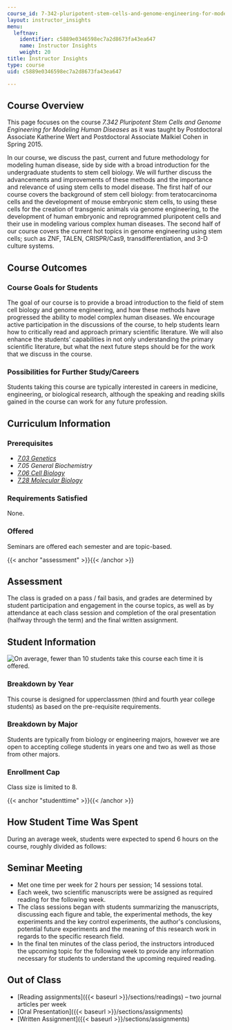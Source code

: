 ```yaml
---
course_id: 7-342-pluripotent-stem-cells-and-genome-engineering-for-modeling-human-diseases-spring-2015
layout: instructor_insights
menu:
  leftnav:
    identifier: c5889e0346598ec7a2d8673fa43ea647
    name: Instructor Insights
    weight: 20
title: Instructor Insights
type: course
uid: c5889e0346598ec7a2d8673fa43ea647

---
```


Course Overview
---------------

This page focuses on the course _7.342 Pluripotent Stem Cells and Genome Engineering for Modeling Human Diseases_ as it was taught by Postdoctoral Associate Katherine Wert and Postdoctoral Associate Malkiel Cohen in Spring 2015.

In our course, we discuss the past, current and future methodology for modeling human disease, side by side with a broad introduction for the undergraduate students to stem cell biology. We will further discuss the advancements and improvements of these methods and the importance and relevance of using stem cells to model disease. The first half of our course covers the background of stem cell biology: from teratocarcinoma cells and the development of mouse embryonic stem cells, to using these cells for the creation of transgenic animals via genome engineering, to the development of human embryonic and reprogrammed pluripotent cells and their use in modeling various complex human diseases. The second half of our course covers the current hot topics in genome engineering using stem cells; such as ZNF, TALEN, CRISPR/Cas9, transdifferentiation, and 3-D culture systems.

Course Outcomes
---------------

### Course Goals for Students

The goal of our course is to provide a broad introduction to the field of stem cell biology and genome engineering, and how these methods have progressed the ability to model complex human diseases. We encourage active participation in the discussions of the course, to help students learn how to critically read and approach primary scientific literature. We will also enhance the students’ capabilities in not only understanding the primary scientific literature, but what the next future steps should be for the work that we discuss in the course.

### Possibilities for Further Study/Careers

Students taking this course are typically interested in careers in medicine, engineering, or biological research, although the speaking and reading skills gained in the course can work for any future profession.

Curriculum Information
----------------------

### Prerequisites

*   [_7.03 Genetics_](/courses/7-03-genetics-fall-2004/)
*   _7.05 General Biochemistry_
*   [_7.06 Cell Biology_](/courses/7-06-cell-biology-spring-2007/)
*   [_7.28 Molecular Biology_](/courses/7-28-molecular-biology-spring-2005/)

### Requirements Satisfied

None.

### Offered

Seminars are offered each semester and are topic-based.

{{< anchor "assessment" >}}{{< /anchor >}}

Assessment
----------

The class is graded on a pass / fail basis, and grades are determined by student participation and engagement in the course topics, as well as by attendance at each class session and completion of the oral presentation (halfway through the term) and the final written assignment.

Student Information
-------------------

![On average, fewer than 10 students take this course each time it is offered.](/coursemedia/7-342-pluripotent-stem-cells-and-genome-engineering-for-modeling-human-diseases-spring-2015/ce2de49f19f7921553dac5366f6e9635_7-342_stat-students.png)

### Breakdown by Year

This course is designed for upperclassmen (third and fourth year college students) as based on the pre-requisite requirements.

### Breakdown by Major

Students are typically from biology or engineering majors, however we are open to accepting college students in years one and two as well as those from other majors.

### Enrollment Cap

Class size is limited to 8.

{{< anchor "studenttime" >}}{{< /anchor >}}

How Student Time Was Spent
--------------------------

During an average week, students were expected to spend 6 hours on the course, roughly divided as follows:

Seminar Meeting
---------------

*   Met one time per week for 2 hours per session; 14 sessions total.
*   Each week, two scientific manuscripts were be assigned as required reading for the following week.
*   The class sessions began with students summarizing the manuscripts, discussing each figure and table, the experimental methods, the key experiments and the key control experiments, the author's conclusions, potential future experiments and the meaning of this research work in regards to the specific research field.
*   In the final ten minutes of the class period, the instructors introduced the upcoming topic for the following week to provide any information necessary for students to understand the upcoming required reading.

Out of Class
------------

*   [Reading assignments]({{< baseurl >}}/sections/readings) – two journal articles per week
*   [Oral Presentation]({{< baseurl >}}/sections/assignments)
*   [Written Assignment]({{< baseurl >}}/sections/assignments)